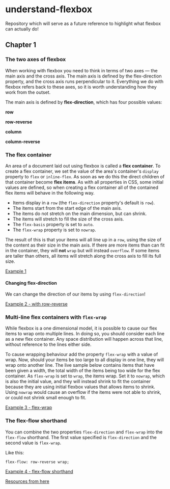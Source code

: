 # understand-flexbox
Repository which will serve as a future reference to highlight what flexbox can actually do!

## Chapter 1

### The two axes of flexbox

When working with flexbox you need to think in terms of two axes — the main axis and the cross axis. The main axis is defined by the flex-direction property, and the cross axis runs perpendicular to it. Everything we do with flexbox refers back to these axes, so it is worth understanding how they work from the outset.

The main axis is defined by <b>flex-direction</b>, which has four possible values:

<b>row</b>

<b>row-reverse</b>

<b>column</b>

<b>column-reverse</b>

### The flex container

An area of a document laid out using flexbox is called a <b>flex container</b>. To create a flex container, we set the value of the area's container's <code>display</code> property to <code>flex</code> or <code>inline-flex</code>. As soon as we do this the direct children of that container become <b>flex items</b>. As with all properties in CSS, some initial values are defined, so when creating a flex container all of the contained flex items will behave in the following way.

<ul>
    <li>Items display in a <code>row</code> (the <code>flex-direction</code> property's default is <code>row</code>).</li>
    <li>The items start from the start edge of the main axis.</li>
    <li>The items do not stretch on the main dimension, but can shrink.</li>
    <li>The items will stretch to fill the size of the cross axis.</li>
    <li>The <code>flex-basis</code> property is set to <code>auto</code>.</li>
    <li>The <code>flex-wrap</code> property is set to <code>nowrap</code>.</li>
</ul>

The result of this is that your items will all line up in a <code>row</code>, using the size of the content as their size in the main axis. If there are more items than can fit in the container, they will <b>not</b> <code>wrap</code> but will instead <code>overflow</code>. If some items are taller than others, all items will stretch along the cross axis to fill its full size.

[Example 1](https://mdn.github.io/css-examples/flexbox/basics/the-flex-container.html)


#### Changing flex-direction

We can change the direction of our items by using <code>flex-direction</code>!

[Example 2 - with row-reverse](https://mdn.github.io/css-examples/flexbox/basics/flex-direction.html)


### Multi-line flex containers with <code>flex-wrap</code>

While flexbox is a one dimensional model, it is possible to cause our flex items to wrap onto multiple lines. In doing so, you should consider each line as a new flex container. Any space distribution will happen across that line, without reference to the lines either side.

To cause wrapping behaviour add the property <code>flex-wrap</code> with a value of wrap. Now, should your items be too large to all display in one line, they will wrap onto another line. The live sample below contains items that have been given a width, the total width of the items being too wide for the flex container. As <code>flex-wrap</code> is set to <code>wrap</code>, the items wrap. Set it to <code>nowrap</code>, which is also the initial value, and they will instead shrink to fit the container because they are using initial flexbox values that allows items to shrink. Using <code>nowrap</code> would cause an overflow if the items were not able to shrink, or could not shrink small enough to fit.

[Example 3 - flex-wrap](https://mdn.github.io/css-examples/flexbox/basics/flex-wrap.html)

### The flex-flow shorthand

You can combine the two properties <code>flex-direction</code> and <code>flex-wrap</code> into the <code>flex-flow</code> shorthand. The first value specified is <code>flex-direction</code> and the second value is <code>flex-wrap</code>.

Like this:

<code>flex-flow: row-reverse wrap;</code>

[Example 4 - flex-flow shorthand](https://mdn.github.io/css-examples/flexbox/basics/flex-flow.html)

[Resources from here](https://developer.mozilla.org/en-US/docs/Web/CSS/CSS_Flexible_Box_Layout/Basic_Concepts_of_Flexbox)
